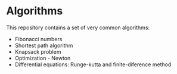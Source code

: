 Algorithms
==========

This repository contains a set of very common algorithms:

- Fibonacci numbers
- Shortest path algorithm
- Knapsack problem
- Optimization - Newton
- Differential equations: Runge-kutta and finite-diference method
